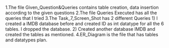 1.The file Given_Question&Queries contains table creation, data insertion according to the given questions
2.The file Queries Executed has all the queries that I tried 
3.The Task_7_Screen_Shot has 2 different Queries 1) I created a IMDB database before and created ID as int datatype for all the 6 tables. I dropped the database.
                                                 2) Created another database IMDB and created the tables as mentioned.
4.ER_Diagram is the file that has tables and datatypes plan.
